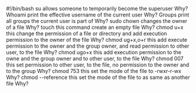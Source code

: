 #!/bin/bash
su allows someone to temporarily become the superuser
Why?
Whoami print the effective username of the current user
Why?
Groups print all groups the current user is part of
Why?
sudo chown changes the owner of a file
Why?
touch this command create an empty file
Why?
chmod u+x this change the permission of a file or directory and add execution permission to the owner of the file
Why?
chmod ug+x,o+r this add execute permission to the owner and the group owner, and read permission to other user, to the file
Why?
chmod ugo+x this add execution permission to the owne and the group owner and to other user, to the file
Why?
chmod 007 this set permission to other user, to the file, no permission to the owner and to the group
Why?
chmod 753 this set the mode of the file to -rwxr-r-wx
Why?
chmod --reference this set the mode of the file to as same as another file
Why?
